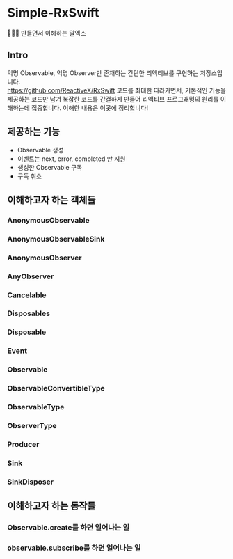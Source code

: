 # Simple-RxSwift
💆🏻‍♂️ 만들면서 이해하는 알엑스

## Intro
익명 Observable, 익명 Observer만 존재하는 간단한 리액티브를 구현하는 저장소입니다.</br>
https://github.com/ReactiveX/RxSwift 코드를 최대한 따라가면서, 기본적인 기능을 제공하는 코드만 남겨 복잡한 코드를 간결하게 만들어 리액티브 프로그래밍의 원리를 이해하는데 집중합니다. 이해한 내용은 이곳에 정리합니다!

## 제공하는 기능
- Observable 생성
- 이벤트는 next, error, completed 만 지원
- 생성한 Observable 구독
- 구독 취소

## 이해하고자 하는 객체들

### AnonymousObservable

### AnonymousObservableSink

### AnonymousObserver

### AnyObserver

### Cancelable

### Disposables

### Disposable

### Event

### Observable

### ObservableConvertibleType

### ObservableType

### ObserverType

### Producer

### Sink

### SinkDisposer

## 이해하고자 하는 동작들

### Observable.create를 하면 일어나는 일 

### observable.subscribe를 하면 일어나는 일
